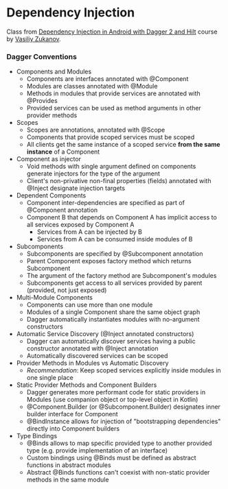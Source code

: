 # Dependency Injection

Class from [Dependency Injection in Android with Dagger 2 and Hilt](https://www.udemy.com/course/dependency-injection-in-android-with-dagger/) course by [Vasiliy Zukanov](https://www.udemy.com/user/vasiliy-zukanov/).

### Dagger Conventions

- Components and Modules
  - Components are interfaces annotated with @Component
  - Modules are classes annotated with @Module
  - Methods in modules that provide services are annotated with @Provides
  - Provided services can be used as method arguments in other provider methods
- Scopes
  - Scopes are annotations, annotated with @Scope
  - Components that provide scoped services must be scoped
  - All clients get the same instance of a scoped service **from the same instance** of a Component
- Component as injector
  - Void methods with single argument defined on components generate injectors for the type of the argument
  - Client's non-privative non-final properties (fields) annotated with @Inject designate injection targets
- Dependent Components
  - Component inter-dependencies are specified as part of @Component annotation
  - Component B that depends on Component A has implicit access to all services exposed by Component A
    - Services from A can be injected by B
    - Services from A can be consumed inside modules of B
- Subcomponents
  - Subcomponents are specified by @Subcomponent annotation
  - Parent Component exposes factory method which returns Subcomponent
  - The argument of the factory method are Subcomponent's modules
  - Subcomponents get access to all services provided by parent (provided, not just exposed)
- Multi-Module Components
  - Components can use more than one module
  - Modules of a single Component share the same object graph
  - Dagger automatically instantiates modules with no-argument constructors
- Automatic Service Discovery (@Inject annotated constructors)
  - Dagger can automatically discover services having a public constructor annotated with @Inject annotation
  - Automatically discovered services can be scoped
- Provider Methods in Modules vs Automatic Discovery
  - *Recommendation*: Keep scoped services explicitly inside modules in one single place
- Static Provider Methods and Component Builders
  - Dagger generates more performant code for static providers in Modules (use companion object or top-level object in Kotlin)
  - @Component.Builder (or @Subcomponent.Builder) designates inner builder interface for Component
  - @BindInstance allows for injection of "bootstrapping dependencies" directly into Component builders
- Type Bindings
  - @Binds allows to map specific provided type to another provided type (e.g. provide implementation of an interface)
  - Custom bindings using @Binds must be defined as abstract functions in abstract modules
  - Abstract @Binds functions can't coexist with non-static provider methods in the same module
